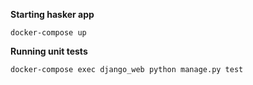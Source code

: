 **Starting hasker app**

`docker-compose up`

**Running unit tests**

`docker-compose exec django_web python manage.py test`